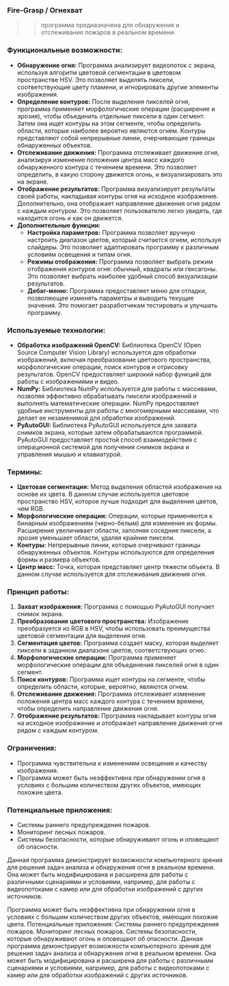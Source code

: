 ### Fire-Grasp / Огнехват
>> программа предназначена для обнаружения и отслеживания пожаров в реальном времени.

### Функциональные возможности:

* **Обнаружение огня:** Программа анализирует видеопоток с экрана, используя алгоритм цветовой сегментации в цветовом пространстве HSV. Это позволяет выделять пиксели, соответствующие цвету пламени, и игнорировать другие элементы изображения.
* **Определение контуров:** После выделения пикселей огня, программа применяет морфологические операции (расширение и эрозия), чтобы объединить отдельные пиксели в один сегмент. Затем она ищет контуры на этом сегменте, чтобы определить области, которые наиболее вероятно являются огнем. Контуры представляют собой непрерывные линии, очерчивающие границы обнаруженных объектов.
* **Отслеживание движения:** Программа отслеживает движение огня, анализируя изменение положения центра масс каждого обнаруженного контура с течением времени. Это позволяет определить, в какую сторону движется огонь, и визуализировать это на экране.
* **Отображение результатов:** Программа визуализирует результаты своей работы, накладывая контуры огня на исходное изображение. Дополнительно, она отображает направление движения огня рядом с каждым контуром. Это позволяет пользователю легко увидеть, где находится огонь и как он движется.
* **Дополнительные функции:**
    * **Настройка параметров:** Программа позволяет вручную настроить диапазон цветов, который считается огнем, используя слайдеры. Это позволяет адаптировать программу к различным условиям освещения и типам огня.
    * **Режимы отображения:** Программа позволяет выбрать режим отображения контуров огня: обычный, квадраты или гексагоны. Это позволяет выбрать наиболее удобный способ визуализации результатов.
    * **Дебаг-меню:** Программа предоставляет меню для отладки, позволяющее изменять параметры и выводить текущие значения. Это помогает разработчикам тестировать и улучшать программу.

### Используемые технологии:

* **Обработка изображений OpenCV:** Библиотека OpenCV (Open Source Computer Vision Library) используется для обработки изображений, включая преобразование цветового пространства, морфологические операции, поиск контуров и отрисовку результатов. OpenCV предоставляет широкий набор функций для работы с изображениями и видео.
* **NumPy:** Библиотека NumPy используется для работы с массивами, позволяя эффективно обрабатывать пиксели изображений и выполнять математические операции. NumPy предоставляет удобные инструменты для работы с многомерными массивами, что делает ее незаменимой для обработки изображений.
* **PyAutoGUI:** Библиотека PyAutoGUI используется для захвата снимков экрана, которые затем обрабатываются программой. PyAutoGUI предоставляет простой способ взаимодействия с операционной системой для получения снимков экрана и управления мышью и клавиатурой.

### Термины:

* **Цветовая сегментация:** Метод выделения областей изображения на основе их цвета. В данном случае используется цветовое пространство HSV, которое лучше подходит для выделения цветов, чем RGB.
* **Морфологические операции:** Операции, которые применяются к бинарным изображениям (черно-белым) для изменения их формы. Расширение увеличивает области, заполняя соседние пиксели, а эрозия уменьшает области, удаляя крайние пиксели.
* **Контуры:** Непрерывные линии, которые очерчивают границы обнаруженных объектов. Контуры используются для определения формы и размера объектов.
* **Центр масс:** Точка, которая представляет центр тяжести объекта. В данном случае используется для отслеживания движения огня.

### Принцип работы:

1. **Захват изображения:** Программа с помощью PyAutoGUI получает снимок экрана.
2. **Преобразование цветового пространства:** Изображение преобразуется из RGB в HSV, чтобы использовать преимущества цветовой сегментации для выделения огня.
3. **Сегментация цветов:** Программа создает маску, которая выделяет пиксели в заданном диапазоне цветов, соответствующих огню.
4. **Морфологические операции:** Программа применяет морфологические операции для объединения пикселей огня в один сегмент.
5. **Поиск контуров:** Программа ищет контуры на сегменте, чтобы определить области, которые, вероятно, являются огнем.
6. **Отслеживание движения:** Программа отслеживает изменение положения центра масс каждого контура с течением времени, чтобы определить направление движения огня.
7. **Отображение результатов:** Программа накладывает контуры огня на исходное изображение и отображает направление движения огня рядом с каждым контуром.

### Ограничения:

* Программа чувствительна к изменениям освещения и качеству изображения.
* Программа может быть неэффективна при обнаружении огня в условиях с большим количеством других объектов, имеющих похожие цвета.

### Потенциальные приложения:

* Системы раннего предупреждения пожаров.
* Мониторинг лесных пожаров.
* Системы безопасности, которые обнаруживают огонь и оповещают об опасности.

Данная программа демонстрирует возможности компьютерного зрения для решения задач анализа и обнаружения огня в реальном времени. Она может быть модифицирована и расширена для работы с различными сценариями и условиями, например, для работы с видеопотоками с камер или для обработки изображений с других источников.

Программа может быть неэффективна при обнаружении огня в условиях с большим количеством других объектов, имеющих похожие цвета.
Потенциальные приложения:
Системы раннего предупреждения пожаров.
Мониторинг лесных пожаров.
Системы безопасности, которые обнаруживают огонь и оповещают об опасности.
Данная программа демонстрирует возможности компьютерного зрения для решения задач анализа и обнаружения огня в реальном времени. Она может быть модифицирована и расширена для работы с различными сценариями и условиями, например, для работы с видеопотоками с камер или для обработки изображений с других источников.
